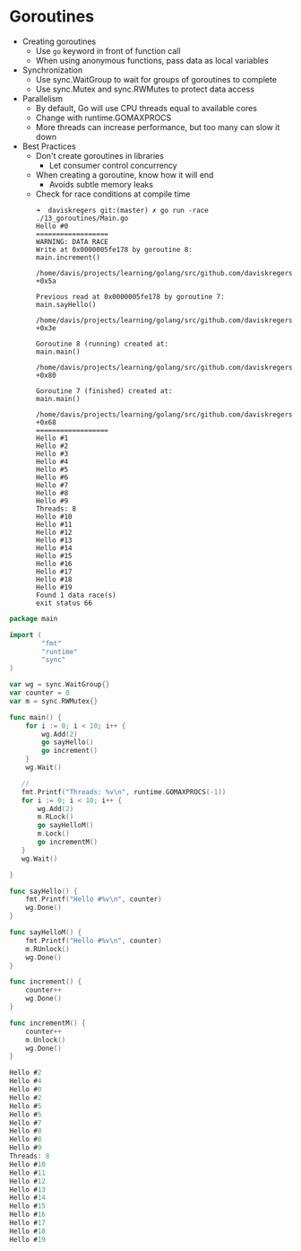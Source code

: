 # Goroutines

- Creating goroutines
    - Use `go` keyword in front of function call
    - When using anonymous functions, pass data as local variables
- Synchronization
    - Use sync.WaitGroup to wait for groups of goroutines to complete
    - Use sync.Mutex and sync.RWMutes to protect data access
- Parallelism
    - By default, Go will use CPU threads equal to available cores
    - Change with runtime.GOMAXPROCS
    - More threads can increase performance, but too many can slow it down
- Best Practices
    - Don't create goroutines in libraries
        - Let consumer control concurrency
    - When creating a goroutine, know how it will end
        - Avoids subtle memory leaks
    - Check for race conditions at compile time
        ```
        ➜  daviskregers git:(master) ✗ go run -race ./13_goroutines/Main.go
        Hello #0
        ==================
        WARNING: DATA RACE
        Write at 0x0000005fe178 by goroutine 8:
        main.increment()
            /home/davis/projects/learning/golang/src/github.com/daviskregers/13_goroutines/Main.go:46 +0x5a

        Previous read at 0x0000005fe178 by goroutine 7:
        main.sayHello()
            /home/davis/projects/learning/golang/src/github.com/daviskregers/13_goroutines/Main.go:35 +0x3e

        Goroutine 8 (running) created at:
        main.main()
            /home/davis/projects/learning/golang/src/github.com/daviskregers/13_goroutines/Main.go:17 +0x80

        Goroutine 7 (finished) created at:
        main.main()
            /home/davis/projects/learning/golang/src/github.com/daviskregers/13_goroutines/Main.go:16 +0x68
        ==================
        Hello #1
        Hello #2
        Hello #3
        Hello #4
        Hello #5
        Hello #6
        Hello #7
        Hello #8
        Hello #9
        Threads: 8
        Hello #10
        Hello #11
        Hello #12
        Hello #13
        Hello #14
        Hello #15
        Hello #16
        Hello #17
        Hello #18
        Hello #19
        Found 1 data race(s)
        exit status 66

        ```

```go
package main

import (
        "fmt"
        "runtime"
        "sync"
)

var wg = sync.WaitGroup{}
var counter = 0
var m = sync.RWMutex{}

func main() {
    for i := 0; i < 10; i++ {
        wg.Add(2)
        go sayHello()
        go increment()
    }
    wg.Wait()

   // 
   fmt.Printf("Threads: %v\n", runtime.GOMAXPROCS(-1))
   for i := 0; i < 10; i++ {
       wg.Add(2)
       m.RLock()
       go sayHelloM()
       m.Lock()
       go incrementM()
   }
   wg.Wait()

}

func sayHello() {
    fmt.Printf("Hello #%v\n", counter)
    wg.Done()
}

func sayHelloM() {
    fmt.Printf("Hello #%v\n", counter)
    m.RUnlock()
    wg.Done()
}

func increment() {
    counter++
    wg.Done()
}

func incrementM() {
    counter++
    m.Unlock()
    wg.Done()
}
```

```go
Hello #2
Hello #4
Hello #0
Hello #2
Hello #5
Hello #5
Hello #7
Hello #8
Hello #8
Hello #9
Threads: 8
Hello #10
Hello #11
Hello #12
Hello #13
Hello #14
Hello #15
Hello #16
Hello #17
Hello #18
Hello #19
```